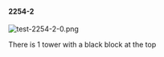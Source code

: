 #### 2254-2
![test-2254-2-0.png](https://github.com/lil-lab/nlvr/raw/master/nlvr/test/images/4/test-2254-2-0.png "test-2254-2-0.png")

There is 1 tower with a black block at the top